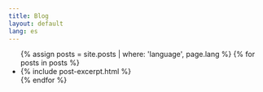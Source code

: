 ```yaml
---
title: Blog
layout: default
lang: es
---
```


<ul>
{% assign posts = site.posts | where: 'language', page.lang %}
{% for posts in posts %}
<li>
  {% include post-excerpt.html %}
</li>
{% endfor %}
</ul>
